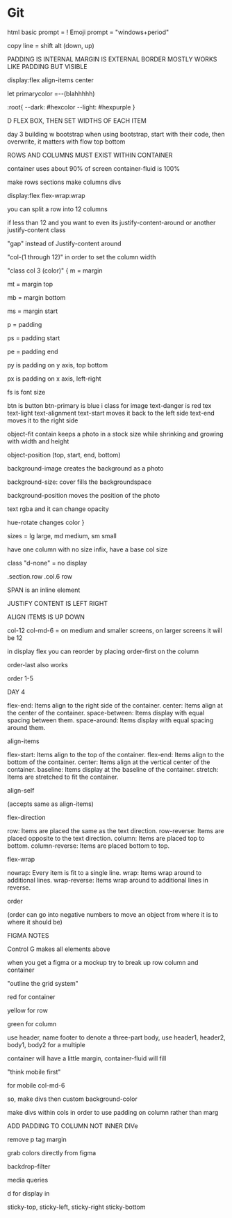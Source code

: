 # Git

html basic prompt = !
Emoji prompt = "windows+period"

copy line = shift alt (down, up)

PADDING IS INTERNAL
MARGIN IS EXTERNAL
BORDER MOSTLY WORKS LIKE PADDING BUT VISIBLE

display:flex
align-items center

let primarycolor =--(blahhhhh)

:root{
    --dark: #hexcolor
    --light: #hexpurple
}

D FLEX BOX, THEN SET WIDTHS OF EACH ITEM

day 3
building w bootstrap
when using bootstrap, start with their code, then overwrite, it matters with flow top bottom

ROWS AND COLUMNS MUST EXIST WITHIN CONTAINER

container uses about 90% of screen
container-fluid is 100%

make rows sections
make columns divs

display:flex
flex-wrap:wrap

you can split a row into 12 columns

if less than 12 and you want to even its justify-content-around or another justify-content class

"gap" instead of Justify-content around

"col-(1 through 12)" in order to set the column width

"class col 3 (color)"
{
m = margin

mt = margin top

mb = margin bottom

ms = margin start 

p = padding

ps = padding start

pe = padding end

py is padding on y axis, top bottom

px is padding on x axis, left-right

fs is font size

btn is button
btn-primary is blue
i class for image
text-danger is red tex
text-light
text-alignment
text-start moves it back to the left side
text-end moves it to the right side

object-fit contain keeps a photo in a stock size while shrinking and growing with width and height

object-position (top, start, end, bottom)

background-image creates the background as a photo

background-size: cover fills the backgroundspace

background-position moves the position of the photo

text rgba and it can change opacity

hue-rotate changes color
}

sizes = lg large, md medium, sm small

have one column with no size infix, have a base col size

class "d-none" = no display

.section.row
.col.6
row


SPAN is an inline element

JUSTIFY CONTENT IS LEFT RIGHT

ALIGN ITEMS IS UP DOWN

col-12 col-md-6 = on medium and smaller screens, on larger screens it will be 12



in display flex you can reorder by placing order-first  on the column 

order-last also works

order 1-5


DAY 4

flex-end: Items align to the right side of the container.
center: Items align at the center of the container.
space-between: Items display with equal spacing between them.
space-around: Items display with equal spacing around them.

align-items

flex-start: Items align to the top of the container.
flex-end: Items align to the bottom of the container.
center: Items align at the vertical center of the container.
baseline: Items display at the baseline of the container.
stretch: Items are stretched to fit the container.

align-self

(accepts same as align-items)

flex-direction

row: Items are placed the same as the text direction.
row-reverse: Items are placed opposite to the text direction.
column: Items are placed top to bottom.
column-reverse: Items are placed bottom to top.

flex-wrap

nowrap: Every item is fit to a single line.
wrap: Items wrap around to additional lines.
wrap-reverse: Items wrap around to additional lines in reverse.

order

(order can go into negative numbers to move an object 
from where it is to where it should be)

FIGMA NOTES

Control G makes all elements above 

when you get a figma or a mockup try to break up row column and container

"outline the grid system"

red for container

yellow for row

green for column

use header, name footer to denote a three-part body, use header1, header2,
body1, body2 for a multiple

container will have a little margin, container-fluid will fill

"think mobile first"

for mobile col-md-6

so, make divs then custom background-color

make divs within cols in order to use padding on column rather than marg

ADD PADDING TO COLUMN NOT INNER DIVe

remove p tag margin

grab colors directly from figma

backdrop-filter

media queries

d for display in 

sticky-top, sticky-left, sticky-right sticky-bottom

